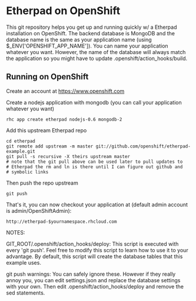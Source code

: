 Etherpad on OpenShift
=====================

This git repository helps you get up and running quickly w/ a Etherpad
installation on OpenShift.  The backend database is MongoDB and the database
name is the same as your application name (using $_ENV['OPENSHIFT_APP_NAME']).
You can name your application whatever you want.  However, the name of the
database will always match the application so you might have to update
.openshift/action_hooks/build.


Running on OpenShift
----------------------------

Create an account at https://www.openshift.com

Create a nodejs application with mongodb (you can call your application whatever
you want)

    rhc app create etherpad nodejs-0.6 mongodb-2

Add this upstream Etherpad repo

    cd etherpad
    git remote add upstream -m master git://github.com/openshift/etherpad-example.git
    git pull -s recursive -X theirs upstream master
    # note that the git pull above can be used later to pull updates to
    # Etherpad the rm and ln is there until I can figure out github and
    # symbolic links 
Then push the repo upstream

    git push

That's it, you can now checkout your application at (default admin account
is admin/OpenShiftAdmin):

    http://etherpad-$yournamespace.rhcloud.com


NOTES:

GIT_ROOT/.openshift/action_hooks/deploy:
    This script is executed with every 'git push'.  Feel free to modify
    this script to learn how to use it to your advantage.  By default,
    this script will create the database tables that this example uses.

git push warnings:
    You can safely ignore these. However if they really annoy you, you can
    edit settings.json and replace the database settings with your own.
    Then edit .openshift/action_hooks/deploy and remove the sed statements.

